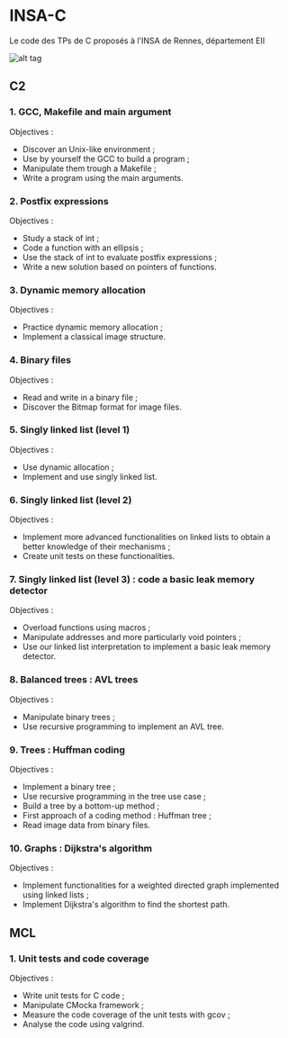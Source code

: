 # INSA-C
Le code des TPs de C proposés à l'INSA de Rennes, département EII

![alt tag](http://image.noelshack.com/fichiers/2016/51/1482265229-15168898-1848568648698247-7965944903553434182-o.jpg)

## C2

### 1. GCC, Makefile and main argument

Objectives :
* Discover an Unix-like environment ;
* Use by yourself the GCC to build a program ;
* Manipulate them trough a Makefile ;
* Write a program using the main arguments.

### 2. Postfix expressions

Objectives :
* Study a stack of int ;
* Code a function with an ellipsis ;
* Use the stack of int to evaluate postfix expressions ;
* Write a new solution based on pointers of functions.

### 3. Dynamic memory allocation

Objectives :
* Practice dynamic memory allocation ;
* Implement a classical image structure.

### 4. Binary files

Objectives :
* Read and write in a binary file ;
* Discover the Bitmap format for image files.

### 5. Singly linked list (level 1)

Objectives :
* Use dynamic allocation ;
* Implement and use singly linked list.

### 6. Singly linked list (level 2)

Objectives :
* Implement more advanced functionalities on linked lists to obtain a better knowledge of their mechanisms ;
* Create unit tests on these functionalities.

### 7. Singly linked list (level 3) : code a basic leak memory detector

Objectives :
* Overload functions using macros ;
* Manipulate addresses and more particularly void pointers ;
* Use our linked list interpretation to implement a basic leak memory detector.

### 8. Balanced trees : AVL trees

Objectives :
* Manipulate binary trees ;
* Use recursive programming to implement an AVL tree.

### 9. Trees : Huffman coding

Objectives :
* Implement a binary tree ;
* Use recursive programming in the tree use case ;
* Build a tree by a bottom-up method ;
* First approach of a coding method : Huffman tree ;
* Read image data from binary files.

### 10. Graphs : Dijkstra's algorithm

Objectives :
* Implement functionalities for a weighted directed graph implemented using linked lists ;
* Implement Dijkstra's algorithm to find the shortest path.

## MCL

### 1. Unit tests and code coverage

Objectives :
* Write unit tests for C code ;
* Manipulate CMocka framework ;
* Measure the code coverage of the unit tests with gcov ;
* Analyse the code using valgrind.
